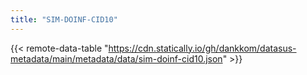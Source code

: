 ```yaml
---
title: "SIM-DOINF-CID10"
---
```


{{< remote-data-table "https://cdn.statically.io/gh/dankkom/datasus-metadata/main/metadata/data/sim-doinf-cid10.json" >}}
